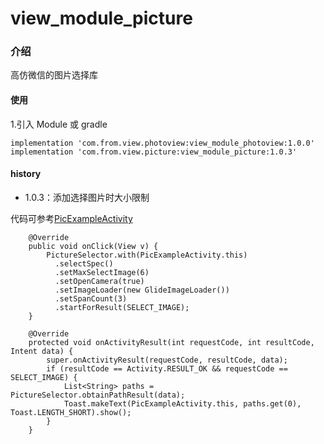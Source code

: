 # view_module_picture

### 介绍
高仿微信的图片选择库

#### 使用
1.引入 Module 或 gradle
```
implementation 'com.from.view.photoview:view_module_photoview:1.0.0'
implementation 'com.from.view.picture:view_module_picture:1.0.3'

```
#### history
- 1.0.3：添加选择图片时大小限制

代码可参考[PicExampleActivity](https://github.com/xwc520/BusinessComponent/blob/master/app/src/main/java/me/businesscomponent/activity/PicExampleActivity.java)

```
    @Override
    public void onClick(View v) {
        PictureSelector.with(PicExampleActivity.this)
          .selectSpec()
          .setMaxSelectImage(6)
          .setOpenCamera(true)
          .setImageLoader(new GlideImageLoader())
          .setSpanCount(3)
          .startForResult(SELECT_IMAGE);
    }

    @Override
    protected void onActivityResult(int requestCode, int resultCode, Intent data) {
        super.onActivityResult(requestCode, resultCode, data);
        if (resultCode == Activity.RESULT_OK && requestCode == SELECT_IMAGE) {
            List<String> paths = PictureSelector.obtainPathResult(data);
            Toast.makeText(PicExampleActivity.this, paths.get(0), Toast.LENGTH_SHORT).show();
        }
    }

```





